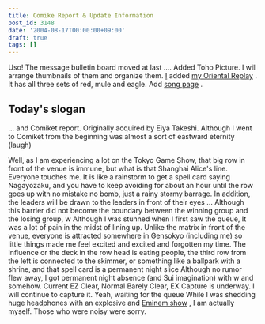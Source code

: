 ```yaml
---
title: Comike Report & Update Information
post_id: 3148
date: '2004-08-17T00:00:00+09:00'
draft: true
tags: []
---
```


Uso! The message bulletin board moved at last .... Added Toho Picture. I will arrange thumbnails of them and organize them. [I](https://danmaq.com/th_replay) added [my Oriental Replay](https://danmaq.com/th_replay) . It has all three sets of red, mule and eagle. Add [song page](https://danmaq.com/category/products/musics) .

## Today's slogan

... and Comiket report. Originally acquired by Eiya Takeshi. Although I went to Comiket from the beginning was almost a sort of eastward eternity (laugh)

Well, as I am experiencing a lot on the Tokyo Game Show, that big row in front of the venue is immune, but what is that Shanghai Alice's line. Everyone touches me. It is like a rainstorm to get a spell card saying Nagayozaku, and you have to keep avoiding for about an hour until the row goes up with no mistake no bomb, just a rainy stormy barrage. In addition, the leaders will be drawn to the leaders in front of their eyes ... Although this barrier did not become the boundary between the winning group and the losing group, w Although I was stunned when I first saw the queue, It was a lot of pain in the midst of lining up. Unlike the matrix in front of the venue, everyone is attracted somewhere in Gensokyo (including me) so little things made me feel excited and excited and forgotten my time. The influence or the deck in the row head is eating people, the third row from the left is connected to the skimmer, or something like a ballpark with a shrine, and that spell card is a permanent night slice Although no rumor flew away, I got permanent night absence (and Sui imagination) with w and somehow. Current EZ Clear, Normal Barely Clear, EX Capture is underway. I will continue to capture it. Yeah, waiting for the queue While I was shedding huge headphones with an explosive and [Eminem show](http://www.amazon.co.jp/gp/product/B000FTW6YO/ref=as_li_ss_tl?ie=UTF8&camp=247&creative=7399&creativeASIN=B000FTW6YO&linkCode=as2&tag=danmaq-22) , I am actually myself. Those who were noisy were sorry.
